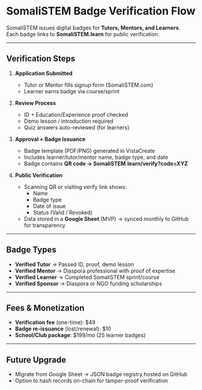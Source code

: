 # SomaliSTEM Badge Verification Flow

SomaliSTEM issues digital badges for **Tutors, Mentors, and Learners**.  
Each badge links to **SomaliSTEM.learn** for public verification.

---

## Verification Steps

1. **Application Submitted**
   - Tutor or Mentor fills signup form (SomaliSTEM.com)
   - Learner earns badge via course/sprint

2. **Review Process**
   - ID + Education/Experience proof checked
   - Demo lesson / introduction required
   - Quiz answers auto-reviewed (for learners)

3. **Approval + Badge Issuance**
   - Badge template (PDF/PNG) generated in VistaCreate
   - Includes learner/tutor/mentor name, badge type, and date
   - Badge contains **QR code → SomaliSTEM.learn/verify?code=XYZ**

4. **Public Verification**
   - Scanning QR or visiting verify link shows:
     - Name
     - Badge type
     - Date of issue
     - Status (Valid / Revoked)
   - Data stored in a **Google Sheet** (MVP) → synced monthly to GitHub for transparency

---

## Badge Types

- **Verified Tutor** → Passed ID, proof, demo lesson  
- **Verified Mentor** → Diaspora professional with proof of expertise  
- **Verified Learner** → Completed SomaliSTEM sprint/course  
- **Verified Sponsor** → Diaspora or NGO funding scholarships  

---

## Fees & Monetization

- **Verification fee** (one-time): $49  
- **Badge re-issuance** (lost/renewal): $10  
- **School/Club package**: $199/mo (25 learner badges)

---

## Future Upgrade

- Migrate from Google Sheet → JSON badge registry hosted on GitHub  
- Option to hash records on-chain for tamper-proof verification
